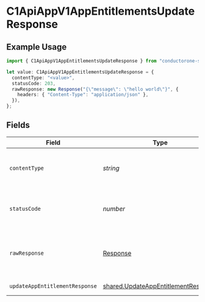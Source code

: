 # C1ApiAppV1AppEntitlementsUpdateResponse

## Example Usage

```typescript
import { C1ApiAppV1AppEntitlementsUpdateResponse } from "conductorone-sdk-typescript/sdk/models/operations";

let value: C1ApiAppV1AppEntitlementsUpdateResponse = {
  contentType: "<value>",
  statusCode: 203,
  rawResponse: new Response("{\"message\": \"hello world\"}", {
    headers: { "Content-Type": "application/json" },
  }),
};
```

## Fields

| Field                                                                                             | Type                                                                                              | Required                                                                                          | Description                                                                                       |
| ------------------------------------------------------------------------------------------------- | ------------------------------------------------------------------------------------------------- | ------------------------------------------------------------------------------------------------- | ------------------------------------------------------------------------------------------------- |
| `contentType`                                                                                     | *string*                                                                                          | :heavy_check_mark:                                                                                | HTTP response content type for this operation                                                     |
| `statusCode`                                                                                      | *number*                                                                                          | :heavy_check_mark:                                                                                | HTTP response status code for this operation                                                      |
| `rawResponse`                                                                                     | [Response](https://developer.mozilla.org/en-US/docs/Web/API/Response)                             | :heavy_check_mark:                                                                                | Raw HTTP response; suitable for custom response parsing                                           |
| `updateAppEntitlementResponse`                                                                    | [shared.UpdateAppEntitlementResponse](../../../sdk/models/shared/updateappentitlementresponse.md) | :heavy_minus_sign:                                                                                | Successful response                                                                               |